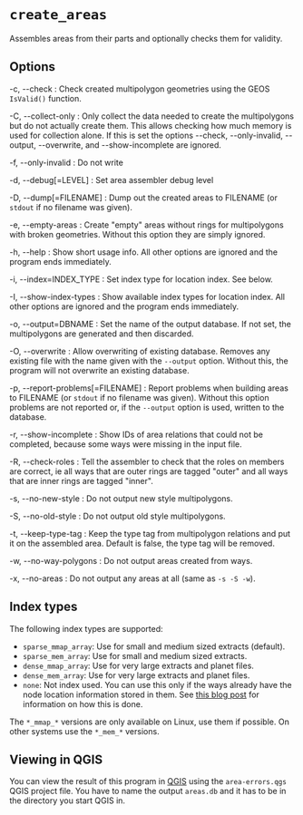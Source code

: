
# `create_areas`

Assembles areas from their parts and optionally checks them for validity.

## Options

-c, --check
:   Check created multipolygon geometries using the GEOS `IsValid()` function.

-C, --collect-only
:   Only collect the data needed to create the multipolygons but do not
    actually create them. This allows checking how much memory is used for
    collection alone. If this is set the options --check, --only-invalid,
    --output, --overwrite, and --show-incomplete are ignored.

-f, --only-invalid
:   Do not write

-d, --debug[=LEVEL]
:   Set area assembler debug level

-D, --dump[=FILENAME]
:   Dump out the created areas to FILENAME (or `stdout` if no filename was
    given).

-e, --empty-areas
:   Create "empty" areas without rings for multipolygons with broken
    geometries. Without this option they are simply ignored.

-h, --help
:   Show short usage info. All other options are ignored and the program ends
    immediately.

-i, --index=INDEX_TYPE
:   Set index type for location index. See below.

-I, --show-index-types
:   Show available index types for location index. All other options are
    ignored and the program ends immediately.

-o, --output=DBNAME
:   Set the name of the output database. If not set, the multipolygons are
    generated and then discarded.

-O, --overwrite
:   Allow overwriting of existing database. Removes any existing file with
    the name given with the `--output` option. Without this, the program will
    not overwrite an existing database.

-p, --report-problems[=FILENAME]
:   Report problems when building areas to FILENAME (or `stdout` if no filename
    was given). Without this option problems are not reported or, if the
    `--output` option is used, written to the database.

-r, --show-incomplete
:   Show IDs of area relations that could not be completed, because some ways
    were missing in the input file.

-R, --check-roles
:   Tell the assembler to check that the roles on members are correct, ie
    all ways that are outer rings are tagged "outer" and all ways that are
    inner rings are tagged "inner".

-s, --no-new-style
:   Do not output new style multipolygons.

-S, --no-old-style
:   Do not output old style multipolygons.

-t, --keep-type-tag
:   Keep the type tag from multipolygon relations and put it on the assembled
    area. Default is false, the type tag will be removed.

-w, --no-way-polygons
:   Do not output areas created from ways.

-x, --no-areas
:   Do not output any areas at all (same as `-s -S -w`).


## Index types

The following index types are supported:

* `sparse_mmap_array`: Use for small and medium sized extracts (default).
* `sparse_mem_array`: Use for small and medium sized extracts.
* `dense_mmap_array`: Use for very large extracts and planet files.
* `dense_mem_array`: Use for very large extracts and planet files.
* `none`: Not index used. You can use this only if the ways already have the
  node location information stored in them. See [this blog
  post](https://blog.jochentopf.com/2016-04-20-node-locations-on-ways.html)
  for information on how this is done.

The `*_mmap_*` versions are only available on Linux, use them if possible. On
other systems use the `*_mem_*` versions.


## Viewing in QGIS

You can view the result of this program in [QGIS](http://www.qgis.org/) using
the `area-errors.qgs` QGIS project file. You have to name the output
`areas.db` and it has to be in the directory you start QGIS in.


